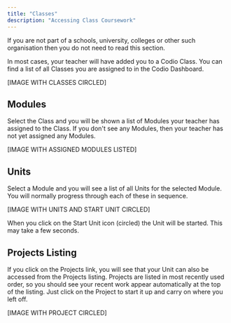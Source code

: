 ```yaml
---
title: "Classes"
description: "Accessing Class Coursework"
---
```


If you are not part of a schools, university, colleges or other such organisation then you do not need to read this section.

In most cases, your teacher will have added you to a Codio Class. You can find a list of all Classes you are assigned to in the Codio Dashboard. 

[IMAGE WITH CLASSES CIRCLED]

## Modules
Select the Class and you will be shown a list of Modules your teacher has assigned to the Class. If you don't see any Modules, then your teacher has not yet assigned any Modules.

[IMAGE WITH ASSIGNED MODULES LISTED]

## Units
Select a Module and you will see a list of all Units for the selected Module. You will normally progress through each of these in sequence.

[IMAGE WITH UNITS AND START UNIT CIRCLED]

When you click on the Start Unit icon (circled) the Unit will be started. This may take a few seconds. 

## Projects Listing
If you click on the Projects link, you will see that your Unit can also be accessed from the Projects listing. Projects are listed in most recently used order, so you should see your recent work appear automatically at the top of the listing. Just click on the Project to start it up and carry on where you left off.

[IMAGE WITH PROJECT CIRCLED]


